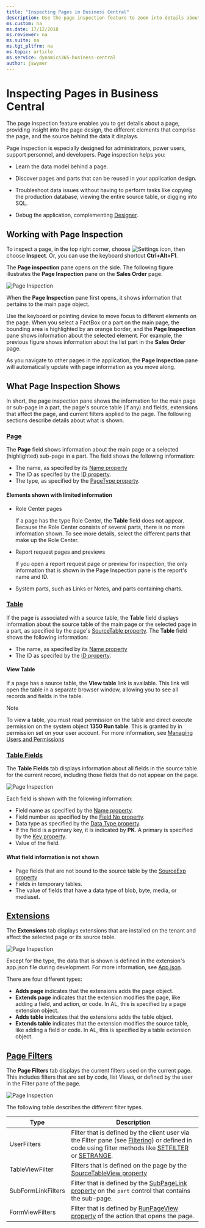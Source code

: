 ```yaml
---
title: "Inspecting Pages in Business Central"
description: Use the page inspection feature to zoom into details about the page design and data source. Page inspector is ideal for troubleshooting issues with your data. 
ms.custom: na
ms.date: 17/12/2018
ms.reviewer: na
ms.suite: na
ms.tgt_pltfrm: na
ms.topic: article
ms.service: dynamics365-business-central
author: jswymer
---
```

# Inspecting Pages in Business Central

The page inspection feature enables you to get details about a page, providing insight into the page design, the different elements that comprise the page, and the source behind the data it displays.

Page inspection is especially designed for administrators, power users, support personnel, and developers. Page inspection helps you:

- Learn the data model behind a page.

- Discover pages and parts that can be reused in your application design.

- Troubleshoot data issues without having to perform tasks like copying the production database, viewing the entire source table, or digging into SQL.

- Debug the application, complementing [Designer](https://docs.microsoft.com/en-us/dynamics365/business-central/dev-itpro/developer/devenv-inclient-designer).


## Working with Page Inspection

To inspect a page, in the top right corner, choose ![Settings icon](media/ui-experience/settings_icon_small.png), then choose **Inspect**. Or, you can use the keyboard shortcut **Ctrl+Alt+F1**.

The **Page inspection** pane opens on the side. The following figure illustrates the **Page Inspection** pane on the **Sales Order** page.

![Page Inspection](media/page-inspection-example.png)

When the **Page Inspection** pane first opens, it shows information that pertains to the main page object.

Use the keyboard or pointing device to move focus to different elements on the page. When you select a FactBox or a part on the main page, the bounding area is highlighted by an orange border, and the **Page Inspection** pane shows information about the selected element. For example, the previous figure shows information about the list part in the **Sales Order** page.

As you navigate to other pages in the application, the **Page Inspection** pane will automatically update with page information as you move along.

## What Page Inspection Shows

In short, the page inspection pane shows the information for the main page or sub-page in a part, the page's source table (if any) and fields, extensions that affect the page, and current filters applied to the page. The following sections describe details about what is shown.

### [Page](#tab/page)

The **Page** field shows information about the main page or a selected (highlighted) sub-page in a part. The field shows the following information:

- The name, as specifed by its [Name property](https://docs.microsoft.com/en-us/dynamics365/business-central/dev-itpro/developer/properties/devenv-name-property)
- The ID as specifed by the [ID property](https://docs.microsoft.com/en-us/dynamics365/business-central/dev-itpro/developer/properties/devenv-id-property).
- The type, as specified by the [PageType property](https://docs.microsoft.com/en-us/dynamics365/business-central/dev-itpro/developer/properties/devenv-pagetype-property).


#### Elements shown with limited information  

- Role Center pages
    
    If a page has the type Role Center, the **Table** field does not appear. Because the Role Center consists of several parts, there is no more information shown. To see more details, select the different parts that make up the Role Center.

- Report request pages and previews

    If you open a report request page or preview for inspection, the only information that is shown in the Page Inspection pane is the report's name and ID.

- System parts, such as Links or Notes, and parts containing charts.


### [Table](#tab/table)

If the page is associated with a source table, the **Table** field displays information about the source table of the main page or the selected page in a part, as specified by the page's [SourceTable property](https://docs.microsoft.com/en-us/dynamics365/business-central/dev-itpro/developer/properties/devenv-sourcetable-property). The **Table** field shows the following information:

- The name, as specifed by its [Name property](https://docs.microsoft.com/en-us/dynamics365/business-central/dev-itpro/developer/properties/devenv-name-property)
- The ID as specifed by the [ID property](https://docs.microsoft.com/en-us/dynamics365/business-central/dev-itpro/developer/properties/devenv-id-property).


#### View Table

If a page has a source table, the **View table** link is available. This  link will open the table in a separate browser window, allowing you to see all records and fields in the table.

> [!NOTE]
> To view a table, you must read permission on the table and direct execute permission on the system object **1350 Run table**. This is granted by in permission set on your user account. For more information, see [Managing Users and Permissions](ui-how-users-permissions.md) 

### [Table Fields](#tab/tablefields)

The **Table Fields** tab displays information about all fields in the source table for the current record, including those fields that do not appear on the page.

![Page Inspection](media/page-inspection-table-fields.png)

Each field is shown with the following information:

- Field name as specified by the [Name property](https://docs.microsoft.com/en-us/dynamics365/business-central/dev-itpro/developer/properties/devenv-name-property).
- Field number as specified by the [Field No property](https://docs.microsoft.com/en-us/dynamics365/business-central/dev-itpro/developer/properties/devenv-field-no.-property).
- Data type as specified by the [Data Type property](https://docs.microsoft.com/en-us/dynamics365/business-central/dev-itpro/developer/properties/devenv-data-type-property).
- If the field is a primary key, it is indicated by **PK**. A primary is  specified by the [Key property](https://docs.microsoft.com/en-us/dynamics365/business-central/dev-itpro/developer/properties/devenv-key-property).
- Value of the field.

#### What field information is not shown

- Page fields that are not bound to the source table by the [SourceExp property](https://docs.microsoft.com/en-us/dynamics365/business-central/dev-itpro/developer/properties/devenv-sourceexpr-property)
- Fields in temporary tables.
- The value of fields that have a data type of blob, byte, media, or mediaset.

## [Extensions](#tab/extensions)

The **Extensions** tab displays extensions that are installed on the tenant and affect the selected page or its source table.

![Page Inspection](media/page-inspection-extensions.png)

Except for the type, the data that is shown is defined in the extension's app.json file during development. For more information, see [App.json](https://docs.microsoft.com/en-us/dynamics365/business-central/dev-itpro/developer/devenv-json-files#Appjson).

There are four different types:

- **Adds page** indicates that the extensions adds the page object.
- **Extends page** indicates that the extension modifies the page, like adding a field, and action, or code. In AL, this is specified by a page extension object.
- **Adds table** indicates that the extensions adds the table object.
- **Extends table** indicates that the extension modifies the source table, like adding a field or code. In AL, this is specified by a table extension object.  

## [Page Filters](#tab/pagefilters)

The **Page Filters** tab displays the current filters used on the current page. This includes filters that are set by code, list Views, or defined by the user in the Filter pane of the page.

![Page Inspection](media/page-inspection-page-filters.png)

The following table describes the different filter types.

|Type|Description|
|----|-----------|
|UserFilters|Filter that is defined by the client user via the Filter pane (see [Filtering](ui-enter-criteria-filters.md#Filtering)) or defined in code using filter methods like [SETFILTER](https://docs.microsoft.com/en-us/dynamics365/business-central/dev-itpro/developer/methods-auto/table/table-setfilter-method) or [SETRANGE](https://docs.microsoft.com/en-us/dynamics365/business-central/dev-itpro/developer/methods-auto/table/table-setrange-method).|
|TableViewFilter|Filters that is defined on the page by the [SourceTableView property](https://docs.microsoft.com/en-us/dynamics365/business-central/dev-itpro/developer/properties/devenv-sourcetableview-property)|
|SubFormLinkFilters|Filter that is defined by the [SubPageLink property](https://docs.microsoft.com/en-us/dynamics365/business-central/dev-itpro/developer/properties/devenv-subpagelink-property) on the `part` control that contains the sub-page.|
|FormViewFilters|Filter that is defined by [RunPageView property](https://docs.microsoft.com/en-us/dynamics365/business-central/dev-itpro/developer/properties/devenv-runpageview-property) of the action that opens the page.|
 
<!-- ## See Also -->  
